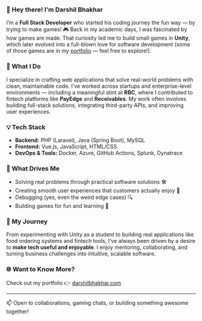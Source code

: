 ### 👋 Hey there! I'm Darshil Bhakhar

I’m a **Full Stack Developer** who started his coding journey the fun way — by trying to make games! 🎮 Back in my academic days, I was fascinated by how games are made. That curiosity led me to build small games in **Unity**, which later evolved into a full-blown love for software development (some of those games are in my [portfolio](https://www.darshilbhakhar.com/projects) — feel free to explore!).

### 🔧 What I Do
I specialize in crafting web applications that solve real-world problems with clean, maintainable code. I’ve worked across startups and enterprise-level environments — including a meaningful stint at **RBC**, where I contributed to fintech platforms like **PayEdge** and **Receivables**. My work often involves building full-stack solutions, integrating third-party APIs, and improving user experiences.

### 💡 Tech Stack
- **Backend:** PHP (Laravel), Java (Spring Boot), MySQL  
- **Frontend:** Vue.js, JavaScript, HTML/CSS  
- **DevOps & Tools:** Docker, Azure, GitHub Actions, Splunk, Dynatrace  

### 🎯 What Drives Me
- Solving real problems through practical software solutions 🛠️  
- Creating smooth user experiences that customers actually enjoy 💬  
- Debugging (yes, even the weird edge cases) 🔍  
- Building games for fun and learning 🎲  

### 🚀 My Journey
From experimenting with Unity as a student to building real applications like food ordering systems and fintech tools, I’ve always been driven by a desire to **make tech useful and enjoyable**. I enjoy mentoring, collaborating, and turning business challenges into intuitive, scalable software.

### 🌐 Want to Know More?
Check out my portfolio 👉 [darshilbhakhar.com](https://www.darshilbhakhar.com)

---

📫 Open to collaborations, gaming chats, or building something awesome together!
